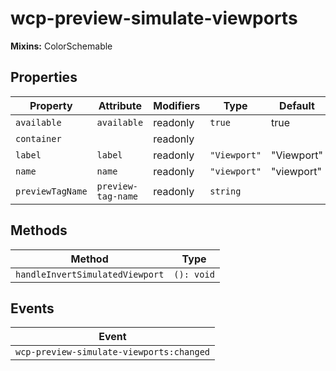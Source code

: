 # wcp-preview-simulate-viewports

**Mixins:** ColorSchemable

## Properties

| Property         | Attribute          | Modifiers | Type         | Default    |
|------------------|--------------------|-----------|--------------|------------|
| `available`      | `available`        | readonly  | `true`       | true       |
| `container`      |                    | readonly  |              |            |
| `label`          | `label`            | readonly  | `"Viewport"` | "Viewport" |
| `name`           | `name`             | readonly  | `"viewport"` | "viewport" |
| `previewTagName` | `preview-tag-name` | readonly  | `string`     |            |

## Methods

| Method                          | Type       |
|---------------------------------|------------|
| `handleInvertSimulatedViewport` | `(): void` |

## Events

| Event                                    |
|------------------------------------------|
| `wcp-preview-simulate-viewports:changed` |
